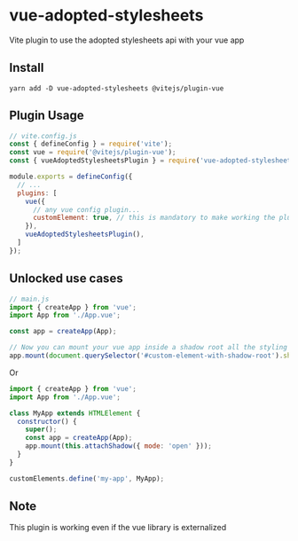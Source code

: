 # vue-adopted-stylesheets

Vite plugin to use the adopted stylesheets api with your vue app

## Install

```shell
yarn add -D vue-adopted-stylesheets @vitejs/plugin-vue
```

## Plugin Usage

```javascript
// vite.config.js
const { defineConfig } = require('vite');
const vue = require('@vitejs/plugin-vue');
const { vueAdoptedStylesheetsPlugin } = require('vue-adopted-stylesheets');

module.exports = defineConfig({
  // ...
  plugins: [
    vue({
      // any vue config plugin...
      customElement: true, // this is mandatory to make working the plugin
    }),
    vueAdoptedStylesheetsPlugin(),
  ]
});
```

## Unlocked use cases

```javascript
// main.js
import { createApp } from 'vue';
import App from './App.vue';

const app = createApp(App);

// Now you can mount your vue app inside a shadow root all the styling would be properly injected
app.mount(document.querySelector('#custom-element-with-shadow-root').shadowRoot);
```

Or

```javascript
import { createApp } from 'vue';
import App from './App.vue';

class MyApp extends HTMLElement {
  constructor() {
    super();
    const app = createApp(App);
    app.mount(this.attachShadow({ mode: 'open' }));
  }
}

customElements.define('my-app', MyApp);
```

## Note

This plugin is working even if the vue library is externalized
